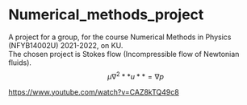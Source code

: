 # Numerical_methods_project

A project for a group, for the course Numerical Methods in Physics (NFYB14002U) 2021-2022, on KU. <br>
The chosen project is Stokes flow (Incompressible flow of Newtonian fluids). <br>
$$μ∇^2 **u** = ∇p$$

https://www.youtube.com/watch?v=CAZ8kTQ49c8

